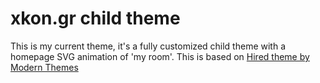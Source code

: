 # xkon.gr child theme

This is my current theme, it's a fully customized child theme with a homepage SVG animation of 'my room'. This is based on [Hired theme by Modern Themes](https://modernthemes.net/wordpress-themes/hired/)